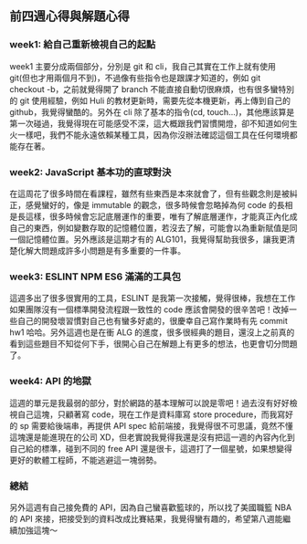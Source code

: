 ## 前四週心得與解題心得
### week1: 給自己重新檢視自己的起點
week1 主要分成兩個部分，分別是 git 和 cli，我自己其實在工作上就有使用 git(但也才用兩個月不到)，不過像有些指令也是跟課才知道的，例如 git checkout -b，之前就覺得開了 branch 不能直接自動切很麻煩，也有很多蠻特別的 git 使用經驗，例如 Huli 的教材更新時，需要先從本機更新，再上傳到自己的 github，我覺得蠻酷的。另外在 cli 除了基本的指令(cd, touch...)，其他應該算是第一次碰過，我覺得現在可能感受不深，這大概跟我們習慣開燈，卻不知道如何生火一樣吧，我們不能永遠依賴某種工具，因為你沒辦法確認這個工具在任何環境都能存在著。
### week2: JavaScript 基本功的直球對決
在這周花了很多時間在看課程，雖然有些東西是本來就會了，但有些觀念則是被糾正，感覺蠻好的，像是 immutable 的觀念，很多時候會忽略掉為何 code 的長相是長這樣，很多時候會忘記底層運作的重要，唯有了解底層運作，才能真正內化成自己的東西，例如變數存取的記憶體位置，若沒去了解，可能會以為重新賦值是同一個記憶體位置。另外應該是這期才有的 ALG101，我覺得幫助我很多，讓我更清楚化解大問題成許多小問題是有多重要的一件事。
### week3: ESLINT NPM ES6 滿滿的工具包
這週多出了很多很實用的工具，ESLINT 是我第一次接觸，覺得很棒，我想在工作如果團隊沒有一個標準開發流程跟一致性的 code 應該會開發的很辛苦吧！改掉一些自己的開發壞習慣對自己也有蠻多好處的，很慶幸自己寫作業時有先 commit hw1 哈哈。另外這週也是在衝 ALG 的進度，很多很經典的題目，還沒上之前真的看到這些題目不知從何下手，很開心自己在解題上有更多的想法，也更會切分問題了。
### week4: API 的地獄
這週的單元是我最弱的部分，對於網路的基本理解可以說是零吧！過去沒有好好檢視自己這塊，只顧著寫 code，現在工作是資料庫寫 store procedure，而我寫好的 sp 需要給後端串，再提供 API spec 給前端接，我覺得很不可思議，竟然不懂這塊還是能進現在的公司 XD，但老實說我覺得我還是沒有把這一週的內容內化到自己給的標準，碰到不同的 free API 還是很卡，這週打了一個星號，如果想變得更好的軟體工程師，不能逃避這一塊弱勢。
### 總結
另外這週有自己接免費的 API，因為自己蠻喜歡籃球的，所以找了美國職籃 NBA 的 API 來接，把接受到的資料改成比賽結果，我覺得蠻有趣的，希望第八週能繼續加強這塊～